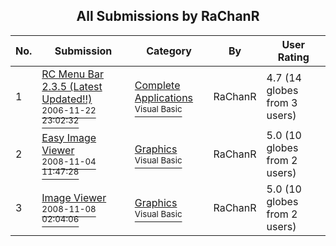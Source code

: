 ﻿<div align="center">

## All Submissions by RaChanR

</div>

No.  | Submission | Category | By   | User Rating
---- | ---------- | -------- | ---- | -----------
1 | [RC Menu Bar 2\.3\.5 \(Latest Updated\!\!\)<br /><sup>2006-11-22 23:02:32</sup>](https://github.com/Planet-Source-Code/rachanr-rc-menu-bar-2-3-5-latest-updated__1-67155) | [Complete Applications<br /><sup>Visual Basic</sup>](../ByCategory/complete-applications__1-27.md) | RaChanR | 4.7 (14 globes from 3 users)
2 | [Easy Image Viewer<br /><sup>2008-11-04 11:47:28</sup>](https://github.com/Planet-Source-Code/rachanr-easy-image-viewer__1-71448) | [Graphics<br /><sup>Visual Basic</sup>](../ByCategory/graphics__1-46.md) | RaChanR | 5.0 (10 globes from 2 users)
3 | [Image Viewer<br /><sup>2008-11-08 02:04:06</sup>](https://github.com/Planet-Source-Code/rachanr-image-viewer__1-71449) | [Graphics<br /><sup>Visual Basic</sup>](../ByCategory/graphics__1-46.md) | RaChanR | 5.0 (10 globes from 2 users)
